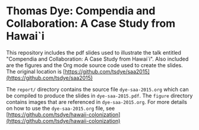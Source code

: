 # Thomas Dye: Compendia and Collaboration: A Case Study from Hawai`i

This repository includes the pdf slides used to illustrate the talk entitled "Compendia and Collaboration: A Case Study from Hawai`i". Also included are the figures and the Org mode source code used to create the slides. The original location is [https://github.com/tsdye/saa2015](https://github.com/tsdye/saa2015)

The `report/` directory contains the source file `dye-saa-2015.org` which can be compiled to produce the slides in `dye-saa-2015.pdf`. The `figure` directory contains images that are referenced in `dye-saa-2015.org`. For more details on how to use the `dye-saa-2015.org` file, see [https://github.com/tsdye/hawaii-colonization](https://github.com/tsdye/hawaii-colonization)
